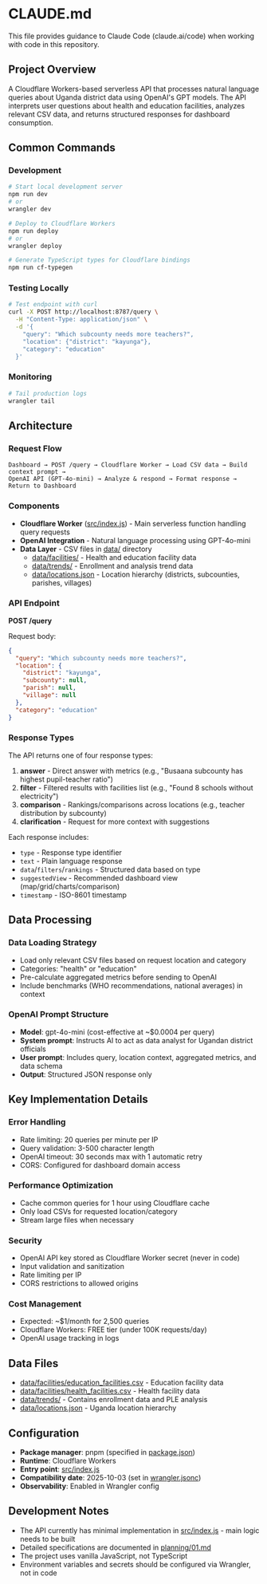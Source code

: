 # CLAUDE.md

This file provides guidance to Claude Code (claude.ai/code) when working with code in this repository.

## Project Overview

A Cloudflare Workers-based serverless API that processes natural language queries about Uganda district data using OpenAI's GPT models. The API interprets user questions about health and education facilities, analyzes relevant CSV data, and returns structured responses for dashboard consumption.

## Common Commands

### Development
```bash
# Start local development server
npm run dev
# or
wrangler dev

# Deploy to Cloudflare Workers
npm run deploy
# or
wrangler deploy

# Generate TypeScript types for Cloudflare bindings
npm run cf-typegen
```

### Testing Locally
```bash
# Test endpoint with curl
curl -X POST http://localhost:8787/query \
  -H "Content-Type: application/json" \
  -d '{
    "query": "Which subcounty needs more teachers?",
    "location": {"district": "kayunga"},
    "category": "education"
  }'
```

### Monitoring
```bash
# Tail production logs
wrangler tail
```

## Architecture

### Request Flow
```
Dashboard → POST /query → Cloudflare Worker → Load CSV data → Build context prompt →
OpenAI API (GPT-4o-mini) → Analyze & respond → Format response → Return to Dashboard
```

### Components
- **Cloudflare Worker** ([src/index.js](src/index.js)) - Main serverless function handling query requests
- **OpenAI Integration** - Natural language processing using GPT-4o-mini
- **Data Layer** - CSV files in [data/](data/) directory
  - [data/facilities/](data/facilities/) - Health and education facility data
  - [data/trends/](data/trends/) - Enrollment and analysis trend data
  - [data/locations.json](data/locations.json) - Location hierarchy (districts, subcounties, parishes, villages)

### API Endpoint

**POST /query**

Request body:
```json
{
  "query": "Which subcounty needs more teachers?",
  "location": {
    "district": "kayunga",
    "subcounty": null,
    "parish": null,
    "village": null
  },
  "category": "education"
}
```

### Response Types

The API returns one of four response types:

1. **answer** - Direct answer with metrics (e.g., "Busaana subcounty has highest pupil-teacher ratio")
2. **filter** - Filtered results with facilities list (e.g., "Found 8 schools without electricity")
3. **comparison** - Rankings/comparisons across locations (e.g., teacher distribution by subcounty)
4. **clarification** - Request for more context with suggestions

Each response includes:
- `type` - Response type identifier
- `text` - Plain language response
- `data`/`filters`/`rankings` - Structured data based on type
- `suggestedView` - Recommended dashboard view (map/grid/charts/comparison)
- `timestamp` - ISO-8601 timestamp

## Data Processing

### Data Loading Strategy
- Load only relevant CSV files based on request location and category
- Categories: "health" or "education"
- Pre-calculate aggregated metrics before sending to OpenAI
- Include benchmarks (WHO recommendations, national averages) in context

### OpenAI Prompt Structure
- **Model**: gpt-4o-mini (cost-effective at ~$0.0004 per query)
- **System prompt**: Instructs AI to act as data analyst for Ugandan district officials
- **User prompt**: Includes query, location context, aggregated metrics, and data schema
- **Output**: Structured JSON response only

## Key Implementation Details

### Error Handling
- Rate limiting: 20 queries per minute per IP
- Query validation: 3-500 character length
- OpenAI timeout: 30 seconds max with 1 automatic retry
- CORS: Configured for dashboard domain access

### Performance Optimization
- Cache common queries for 1 hour using Cloudflare cache
- Only load CSVs for requested location/category
- Stream large files when necessary

### Security
- OpenAI API key stored as Cloudflare Worker secret (never in code)
- Input validation and sanitization
- Rate limiting per IP
- CORS restrictions to allowed origins

### Cost Management
- Expected: ~$1/month for 2,500 queries
- Cloudflare Workers: FREE tier (under 100K requests/day)
- OpenAI usage tracking in logs

## Data Files

- [data/facilities/education_facilities.csv](data/facilities/education_facilities.csv) - Education facility data
- [data/facilities/health_facilities.csv](data/facilities/health_facilities.csv) - Health facility data
- [data/trends/](data/trends/) - Contains enrollment data and PLE analysis
- [data/locations.json](data/locations.json) - Uganda location hierarchy

## Configuration

- **Package manager**: pnpm (specified in [package.json](package.json))
- **Runtime**: Cloudflare Workers
- **Entry point**: [src/index.js](src/index.js)
- **Compatibility date**: 2025-10-03 (set in [wrangler.jsonc](wrangler.jsonc))
- **Observability**: Enabled in Wrangler config

## Development Notes

- The API currently has minimal implementation in [src/index.js](src/index.js) - main logic needs to be built
- Detailed specifications are documented in [planning/01.md](planning/01.md)
- The project uses vanilla JavaScript, not TypeScript
- Environment variables and secrets should be configured via Wrangler, not in code
